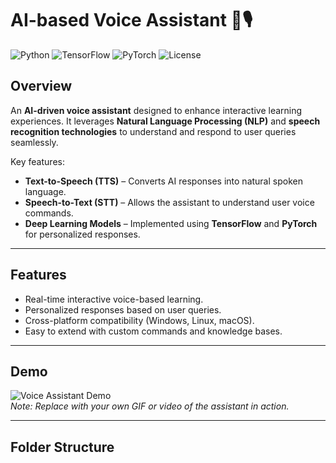 # AI-based Voice Assistant 🤖🎙️

![Python](https://img.shields.io/badge/Python-3.10-blue) ![TensorFlow](https://img.shields.io/badge/TensorFlow-2.x-orange) ![PyTorch](https://img.shields.io/badge/PyTorch-2.x-red) ![License](https://img.shields.io/badge/License-MIT-green)

## Overview
An **AI-driven voice assistant** designed to enhance interactive learning experiences. It leverages **Natural Language Processing (NLP)** and **speech recognition technologies** to understand and respond to user queries seamlessly.  

Key features:  
- **Text-to-Speech (TTS)** – Converts AI responses into natural spoken language.  
- **Speech-to-Text (STT)** – Allows the assistant to understand user voice commands.  
- **Deep Learning Models** – Implemented using **TensorFlow** and **PyTorch** for personalized responses.

---

## Features
- Real-time interactive voice-based learning.  
- Personalized responses based on user queries.  
- Cross-platform compatibility (Windows, Linux, macOS).  
- Easy to extend with custom commands and knowledge bases.

---

## Demo
![Voice Assistant Demo](https://media.giphy.com/media/3o7qE1YN7aBOFPRw8E/giphy.gif)  
*Note: Replace with your own GIF or video of the assistant in action.*

---

## Folder Structure

